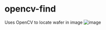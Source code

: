 # opencv-find

Uses OpenCV to locate wafer in image
![image](https://github.com/user-attachments/assets/0d3ddd5f-b3ef-4bf2-afc2-93a25a3d79d4)
